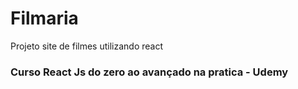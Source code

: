 <h1>Filmaria</h1>
<p>Projeto site de filmes utilizando react</p>
<h3>Curso React Js do zero ao avançado na pratica
- Udemy</h3>
